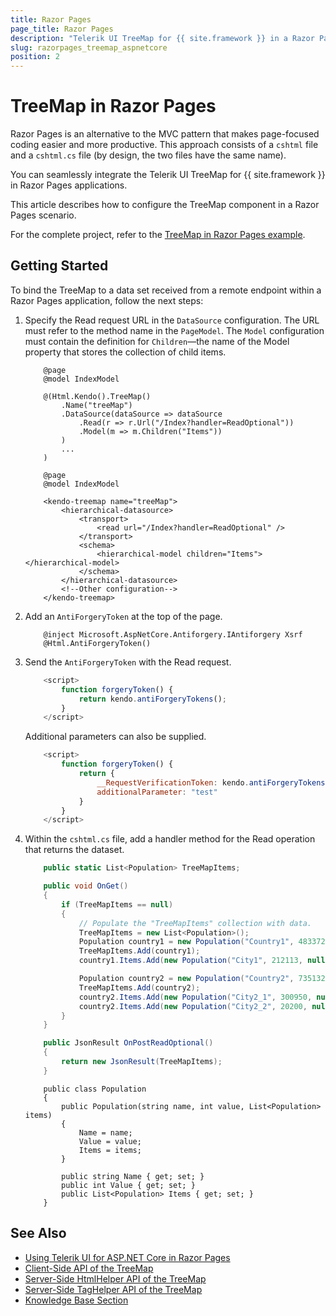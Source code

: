```yaml
---
title: Razor Pages
page_title: Razor Pages
description: "Telerik UI TreeMap for {{ site.framework }} in a Razor Pages application."
slug: razorpages_treemap_aspnetcore
position: 2
---
```


# TreeMap in Razor Pages

Razor Pages is an alternative to the MVC pattern that makes page-focused coding easier and more productive. This approach consists of a `cshtml` file and a `cshtml.cs` file (by design, the two files have the same name). 

You can seamlessly integrate the Telerik UI TreeMap for {{ site.framework }} in Razor Pages applications.

This article describes how to configure the TreeMap component in a Razor Pages scenario.

For the complete project, refer to the [TreeMap in Razor Pages example](https://github.com/telerik/ui-for-aspnet-core-examples/blob/master/Telerik.Examples.RazorPages/Telerik.Examples.RazorPages/Pages/TreeMap/TreeMapBinding.cshtml).

## Getting Started

To bind the TreeMap to a data set received from a remote endpoint within a Razor Pages application, follow the next steps:

1. Specify the Read request URL in the `DataSource` configuration. The URL must refer to the method name in the `PageModel`. The `Model` configuration must contain the definition for `Children`—the name of the Model property that stores the collection of child items.

    ```HtmlHelper
        @page
        @model IndexModel

        @(Html.Kendo().TreeMap()
            .Name("treeMap")
            .DataSource(dataSource => dataSource
                .Read(r => r.Url("/Index?handler=ReadOptional"))
                .Model(m => m.Children("Items"))
            )
            ...
        )
    ```
    ```TagHelper
        @page
        @model IndexModel

        <kendo-treemap name="treeMap">
            <hierarchical-datasource>
                <transport>
                    <read url="/Index?handler=ReadOptional" />
                </transport>
                <schema>
                    <hierarchical-model children="Items"></hierarchical-model>
                </schema>
            </hierarchical-datasource>
            <!--Other configuration-->
        </kendo-treemap>
    ```

1. Add an `AntiForgeryToken` at the top of the page.

    ```
        @inject Microsoft.AspNetCore.Antiforgery.IAntiforgery Xsrf
        @Html.AntiForgeryToken()
    ```

1. Send the `AntiForgeryToken` with the Read request.

    ```JavaScript
        <script>
            function forgeryToken() {
                return kendo.antiForgeryTokens();
            }
        </script>
    ```

    Additional parameters can also be supplied.

    ```JavaScript
        <script>
            function forgeryToken() {
                return {
                    __RequestVerificationToken: kendo.antiForgeryTokens().__RequestVerificationToken,
                    additionalParameter: "test"
                }
            }
        </script>
    ```
1. Within the `cshtml.cs` file, add a handler method for the Read operation that returns the dataset.

    ```C# Index.cshtml.cs
        public static List<Population> TreeMapItems;

        public void OnGet()
        {
            if (TreeMapItems == null)
            {
                // Populate the "TreeMapItems" collection with data.
                TreeMapItems = new List<Population>();
                Population country1 = new Population("Country1", 4833722, new List<Population>());
                TreeMapItems.Add(country1);
                country1.Items.Add(new Population("City1", 212113, null));

                Population country2 = new Population("Country2", 735132, new List<Population>());
                TreeMapItems.Add(country2);
                country2.Items.Add(new Population("City2_1", 300950, null));
                country2.Items.Add(new Population("City2_2", 20200, null));
            }
        }

        public JsonResult OnPostReadOptional()
        {
            return new JsonResult(TreeMapItems);
        }
    ```
    ```Model
        public class Population
        {
            public Population(string name, int value, List<Population> items)
            {
                Name = name;
                Value = value;
                Items = items;
            }

            public string Name { get; set; }
            public int Value { get; set; }
            public List<Population> Items { get; set; }
        }
    ```

## See Also

* [Using Telerik UI for ASP.NET Core in Razor Pages](https://docs.telerik.com/aspnet-core/getting-started/razor-pages#using-telerik-ui-for-aspnet-core-in-razor-pages)
* [Client-Side API of the TreeMap](https://docs.telerik.com/kendo-ui/api/javascript/dataviz/ui/treemap)
* [Server-Side HtmlHelper API of the TreeMap](/api/treemap)
* [Server-Side TagHelper API of the TreeMap](/api/taghelpers/treemap)
* [Knowledge Base Section](/knowledge-base)
